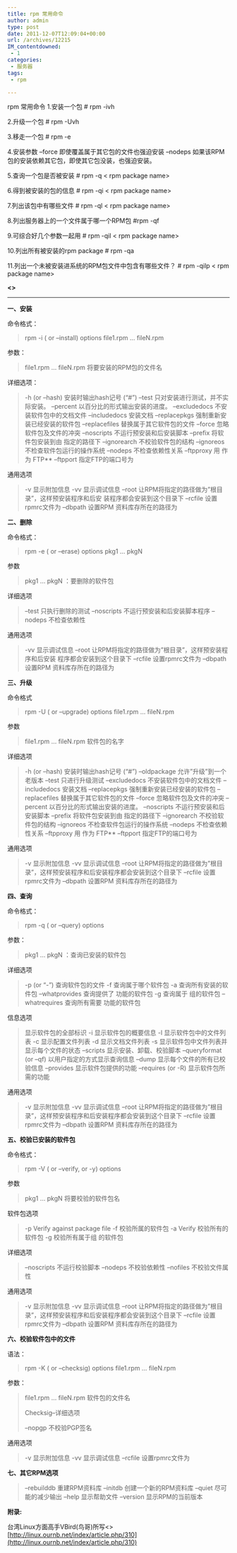 ```yaml
---
title: rpm 常用命令
author: admin
type: post
date: 2011-12-07T12:09:04+00:00
url: /archives/12215
IM_contentdowned:
 - 1
categories:
 - 服务器
tags:
 - rpm

---
```

rpm 常用命令
1.安装一个包
\# rpm -ivh

2.升级一个包
\# rpm -Uvh

3.移走一个包
\# rpm -e

4.安装参数
–force 即使覆盖属于其它包的文件也强迫安装
–nodeps 如果该RPM包的安装依赖其它包，即使其它包没装，也强迫安装。

5.查询一个包是否被安装
\# rpm -q < rpm package name>

6.得到被安装的包的信息
\# rpm -qi < rpm package name>

7.列出该包中有哪些文件
\# rpm -ql < rpm package name>

8.列出服务器上的一个文件属于哪一个RPM包
#rpm -qf

9.可综合好几个参数一起用
\# rpm -qil < rpm package name>

10.列出所有被安装的rpm package
\# rpm -qa

11.列出一个未被安装进系统的RPM包文件中包含有哪些文件？
\# rpm -qilp < rpm package name>

**<>**
****

**一、安装**

命令格式：

> rpm -i ( or –install) options file1.rpm … fileN.rpm

参数：

> file1.rpm … fileN.rpm 将要安装的RPM包的文件名

详细选项：

> -h (or –hash) 安装时输出hash记号 (“#”)
> –test 只对安装进行测试，并不实际安装。
> –percent 以百分比的形式输出安装的进度。
> –excludedocs 不安装软件包中的文档文件
> –includedocs 安装文档
> –replacepkgs 强制重新安装已经安装的软件包
> –replacefiles 替换属于其它软件包的文件
> –force 忽略软件包及文件的冲突
> –noscripts 不运行预安装和后安装脚本
> –prefix 将软件包安装到由 指定的路径下
> –ignorearch 不校验软件包的结构
> –ignoreos 不检查软件包运行的操作系统
> –nodeps 不检查依赖性关系
> –ftpproxy 用 作为 FTP**
> –ftpport 指定FTP的端口号为

通用选项

> -v 显示附加信息
> -vv 显示调试信息
> –root 让RPM将指定的路径做为”根目录”，这样预安装程序和后安
> 装程序都会安装到这个目录下
> –rcfile 设置rpmrc文件为
> –dbpath 设置RPM 资料库存所在的路径为

**二、删除**

命令格式：

> rpm -e ( or –erase) options pkg1 … pkgN

参数

> pkg1 … pkgN ：要删除的软件包

详细选项

> –test 只执行删除的测试
> –noscripts 不运行预安装和后安装脚本程序
> –nodeps 不检查依赖性

通用选项

> -vv 显示调试信息
> –root 让RPM将指定的路径做为”根目录”，这样预安装程序和后安装
> 程序都会安装到这个目录下
> –rcfile 设置rpmrc文件为
> –dbpath 设置RPM 资料库存所在的路径为

**三、升级**

命令格式

> rpm -U ( or –upgrade) options file1.rpm … fileN.rpm

参数

> file1.rpm … fileN.rpm 软件包的名字

详细选项

> -h (or –hash) 安装时输出hash记号 (“#”)
> –oldpackage 允许”升级”到一个老版本
> –test 只进行升级测试
> –excludedocs 不安装软件包中的文档文件
> –includedocs 安装文档
> –replacepkgs 强制重新安装已经安装的软件包
> –replacefiles 替换属于其它软件包的文件
> –force 忽略软件包及文件的冲突
> –percent 以百分比的形式输出安装的进度。
> –noscripts 不运行预安装和后安装脚本
> –prefix 将软件包安装到由 指定的路径下
> –ignorearch 不校验软件包的结构
> –ignoreos 不检查软件包运行的操作系统
> –nodeps 不检查依赖性关系
> –ftpproxy 用 作为 FTP**
> –ftpport 指定FTP的端口号为

通用选项

> -v 显示附加信息
> -vv 显示调试信息
> –root 让RPM将指定的路径做为”根目录”，这样预安装程序和后安装程序都会安装到这个目录下
> –rcfile 设置rpmrc文件为
> –dbpath 设置RPM 资料库存所在的路径为

**四、查询**

命令格式：

> rpm -q ( or –query) options

参数：

> pkg1 … pkgN ：查询已安装的软件包

详细选项

> -p (or “-”) 查询软件包的文件
> -f 查询属于哪个软件包
> -a 查询所有安装的软件包
> –whatprovides 查询提供了 功能的软件包
> -g 查询属于 组的软件包
> –whatrequires 查询所有需要 功能的软件包

信息选项

> 显示软件包的全部标识
> -i 显示软件包的概要信息
> -l 显示软件包中的文件列表
> -c 显示配置文件列表
> -d 显示文档文件列表
> -s 显示软件包中文件列表并显示每个文件的状态
> –scripts 显示安装、卸载、校验脚本
> –queryformat (or –qf) 以用户指定的方式显示查询信息
> –dump 显示每个文件的所有已校验信息
> –provides 显示软件包提供的功能
> –requires (or -R) 显示软件包所需的功能

通用选项

> -v 显示附加信息
> -vv 显示调试信息
> –root 让RPM将指定的路径做为”根目录”，这样预安装程序和后安装程序都会安装到这个目录下
> –rcfile 设置rpmrc文件为
> –dbpath 设置RPM 资料库存所在的路径为

**五、校验已安装的软件包**

命令格式：

> rpm -V ( or –verify, or -y) options

参数

> pkg1 … pkgN 将要校验的软件包名

软件包选项

> -p Verify against package file
> -f 校验所属的软件包
> -a Verify 校验所有的软件包
> -g 校验所有属于组 的软件包

详细选项

> –noscripts 不运行校验脚本
> –nodeps 不校验依赖性
> –nofiles 不校验文件属性

通用选项

> -v 显示附加信息
> -vv 显示调试信息
> –root 让RPM将指定的路径做为”根目录”，这样预安装程序和后安装程序都会安装到这个目录下
> –rcfile 设置rpmrc文件为
> –dbpath 设置RPM 资料库存所在的路径为

**六、校验软件包中的文件**

语法：

> rpm -K ( or –checksig) options file1.rpm … fileN.rpm

参数：

> file1.rpm … fileN.rpm 软件包的文件名
>
> Checksig–详细选项
>
> –nopgp 不校验PGP签名

通用选项

> -v 显示附加信息
> -vv 显示调试信息
> –rcfile 设置rpmrc文件为

**七、其它RPM选项**

> –rebuilddb 重建RPM资料库
> –initdb 创建一个新的RPM资料库
> –quiet 尽可能的减少输出
> –help 显示帮助文件
> –version 显示RPM的当前版本

**附录:**

 台湾Linux方面高手VBird(鸟哥)所写<> [http://linux.ournb.net/index/article.php/310](http://linux.ournb.net/index/article.php/310)